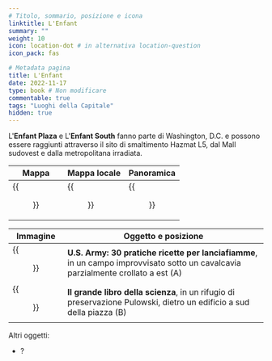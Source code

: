 ```yaml
---
# Titolo, sommario, posizione e icona
linktitle: L'Enfant
summary: ""
weight: 10
icon: location-dot # in alternativa location-question
icon_pack: fas

# Metadata pagina
title: L'Enfant
date: 2022-11-17
type: book # Non modificare
commentable: true
tags: "Luoghi della Capitale"
hidden: true
---
```



<div class="fo3">

L'**Enfant Plaza** e L'**Enfant South** fanno parte di Washington, D.C. e possono essere raggiunti attraverso il sito di smaltimento Hazmat L5, dal Mall sudovest e dalla metropolitana irradiata.

| Mappa | Mappa locale | Panoramica |
| ----- | ------------ | ---------- |
| {{<figure src="fo3/Lenfant_loc.webp">}}  | {{<figure src="fo3/L'Enfant_map.webp">}}  | {{<figure src="fo3/L'Enfant.webp">}}  |

| Immagine | Oggetto e posizione |
| -------- | ------------------- |
|  {{<figure src="fo3/US_Army_Handy_Flamethrower_Recipes_LEnfant.webp">}} | **U.S. Army: 30 pratiche ricette per lanciafiamme**, in un campo improvvisato sotto un cavalcavia parzialmente crollato a est (A)  |
| {{<figure src="fo3/Big_Book_of_Science_LEnfant.webp">}}  | **Il grande libro della scienza**, in un rifugio di preservazione Pulowski, dietro un edificio a sud della piazza (B)  |


Altri oggetti:
- ?

</div>